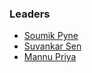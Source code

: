 ### Leaders
* [Soumik Pyne ](mailto:soumik.pyne@owasp.org)
* [Suvankar Sen ](mailto:suvankar.sen@owasp.org)
* [Mannu Priya](mailto:mannu.priya@owasp.org)
